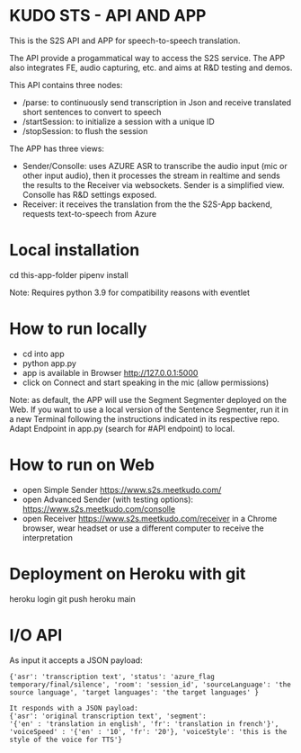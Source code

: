 # KUDO STS - API AND APP

This is the S2S API and APP for speech-to-speech translation. 

The API provide a progammatical way to access the S2S service. The APP also integrates FE, audio capturing, etc. and aims at R&D testing and demos.

This API contains three nodes:

- /parse: to continuously send transcription in Json and receive translated short sentences to convert to speech
- /startSession: to initialize a session with a unique ID
- /stopSession: to flush the session


The APP has three views:

- Sender/Consolle: uses AZURE ASR to transcribe the audio input (mic or other input audio), then it processes the stream in realtime and sends the results to the Receiver via websockets. Sender is a simplified view. Consolle has R&D settings exposed.
- Receiver: it receives the translation from the the S2S-App backend, requests text-to-speech from Azure

# Local installation

cd this-app-folder
pipenv install

Note: Requires python 3.9 for compatibility reasons with eventlet 

# How to run locally
- cd into app
- python app.py
- app is available in Browser http://127.0.0.1:5000
- click on Connect and start speaking in the mic (allow permissions)

Note: as default, the APP will use the Segment Segmenter deployed on the Web. If you want to use a local version of the Sentence Segmenter, run it in a new Terminal following the instructions indicated in its respective repo. Adapt Endpoint in app.py (search for #API endpoint) to local. 

# How to run on Web
- open Simple Sender https://www.s2s.meetkudo.com/
- open Advanced Sender (with testing options): https://www.s2s.meetkudo.com/consolle
- open Receiver https://www.s2s.meetkudo.com/receiver in a Chrome browser, wear headset or use a different computer to receive the interpretation

# Deployment on Heroku with git

heroku login
git push heroku main

# I/O API

As input it accepts a JSON payload:
```
{'asr': 'transcription text', 'status': 'azure_flag 
temporary/final/silence', 'room': 'session_id', 'sourceLanguage': 'the 
source language', 'target languages': 'the target languages' }
```

```
It responds with a JSON payload:
{'asr': 'original transcription text', 'segment': 
'{'en' : 'translation in english', 'fr': 'translation in french'}', 
'voiceSpeed' : '{'en' : '10', 'fr': '20'}, 'voiceStyle': 'this is the style of the voice for TTS'}
```

 
